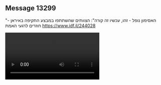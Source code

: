 ## Message 13299

"האסימון נופל - זהו, עכשיו זה קורה":
הצוותים שהשתתפו במבצע התקיפה באיראן - חוזרים לרגעי האמת
https://www.idf.il/244028

![Video](https://data.iron-swords.co.il/2024/October/31/13299/13299_media.mp4)
